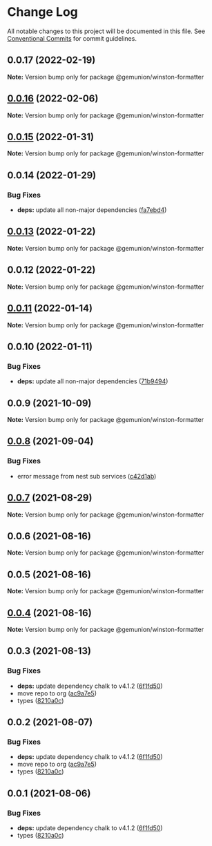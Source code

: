 # Change Log

All notable changes to this project will be documented in this file.
See [Conventional Commits](https://conventionalcommits.org) for commit guidelines.

## 0.0.17 (2022-02-19)

**Note:** Version bump only for package @gemunion/winston-formatter





## [0.0.16](https://github.com/gemunion/nestjs-packages/compare/@gemunion/winston-formatter@0.0.15...@gemunion/winston-formatter@0.0.16) (2022-02-06)

**Note:** Version bump only for package @gemunion/winston-formatter





## [0.0.15](https://github.com/gemunion/nestjs-packages/compare/@gemunion/winston-formatter@0.0.14...@gemunion/winston-formatter@0.0.15) (2022-01-31)

**Note:** Version bump only for package @gemunion/winston-formatter





## 0.0.14 (2022-01-29)


### Bug Fixes

* **deps:** update all non-major dependencies ([fa7ebd4](https://github.com/gemunion/nestjs-packages/commit/fa7ebd4365dc712c06419446a515147200e6cccd))





## [0.0.13](https://github.com/gemunion/nestjs-packages/compare/@gemunion/winston-formatter@0.0.12...@gemunion/winston-formatter@0.0.13) (2022-01-22)

**Note:** Version bump only for package @gemunion/winston-formatter





## 0.0.12 (2022-01-22)

**Note:** Version bump only for package @gemunion/winston-formatter





## [0.0.11](https://github.com/gemunion/nestjs-packages/compare/@gemunion/winston-formatter@0.0.10...@gemunion/winston-formatter@0.0.11) (2022-01-14)

**Note:** Version bump only for package @gemunion/winston-formatter





## 0.0.10 (2022-01-11)


### Bug Fixes

* **deps:** update all non-major dependencies ([71b9494](https://github.com/gemunion/nestjs-packages/commit/71b9494ef943c8ce53087d099af50631393f8b15))





## 0.0.9 (2021-10-09)

**Note:** Version bump only for package @gemunion/winston-formatter





## [0.0.8](https://github.com/gemunion/nestjs-packages/compare/@gemunion/winston-formatter@0.0.7...@gemunion/winston-formatter@0.0.8) (2021-09-04)


### Bug Fixes

* error message from nest sub services ([c42d1ab](https://github.com/gemunion/nestjs-packages/commit/c42d1ab8960bdd45de7312079dd2e2391734bd56))





## [0.0.7](https://github.com/gemunion/nestjs-packages/compare/@gemunion/winston-formatter@0.0.6...@gemunion/winston-formatter@0.0.7) (2021-08-29)

**Note:** Version bump only for package @gemunion/winston-formatter





## 0.0.6 (2021-08-16)

**Note:** Version bump only for package @gemunion/winston-formatter





## 0.0.5 (2021-08-16)

**Note:** Version bump only for package @gemunion/winston-formatter





## [0.0.4](https://github.com/gemunion/nestjs-packages/compare/@gemunion/winston-formatter@0.0.3...@gemunion/winston-formatter@0.0.4) (2021-08-16)

**Note:** Version bump only for package @gemunion/winston-formatter





## 0.0.3 (2021-08-13)


### Bug Fixes

* **deps:** update dependency chalk to v4.1.2 ([6f1fd50](https://github.com/gemunion/nestjs-packages/commit/6f1fd50eec9f2a4cfcfbceae834920003668a361))
* move repo to org ([ac9a7e5](https://github.com/gemunion/nestjs-packages/commit/ac9a7e51e47bf69ef30b19abbc67274405c13200))
* types ([8210a0c](https://github.com/gemunion/nestjs-packages/commit/8210a0c86b5e4b5023f68aee36733d4ca0fd8928))





## 0.0.2 (2021-08-07)


### Bug Fixes

* **deps:** update dependency chalk to v4.1.2 ([6f1fd50](https://github.com/gemunion/nestjs-packages/commit/6f1fd50eec9f2a4cfcfbceae834920003668a361))
* move repo to org ([ac9a7e5](https://github.com/gemunion/nestjs-packages/commit/ac9a7e51e47bf69ef30b19abbc67274405c13200))
* types ([8210a0c](https://github.com/gemunion/nestjs-packages/commit/8210a0c86b5e4b5023f68aee36733d4ca0fd8928))





## 0.0.1 (2021-08-06)


### Bug Fixes

* **deps:** update dependency chalk to v4.1.2 ([6f1fd50](https://github.com/gemunion/nestjs-packages/commit/6f1fd50eec9f2a4cfcfbceae834920003668a361))
* types ([8210a0c](https://github.com/gemunion/nestjs-packages/commit/8210a0c86b5e4b5023f68aee36733d4ca0fd8928))
